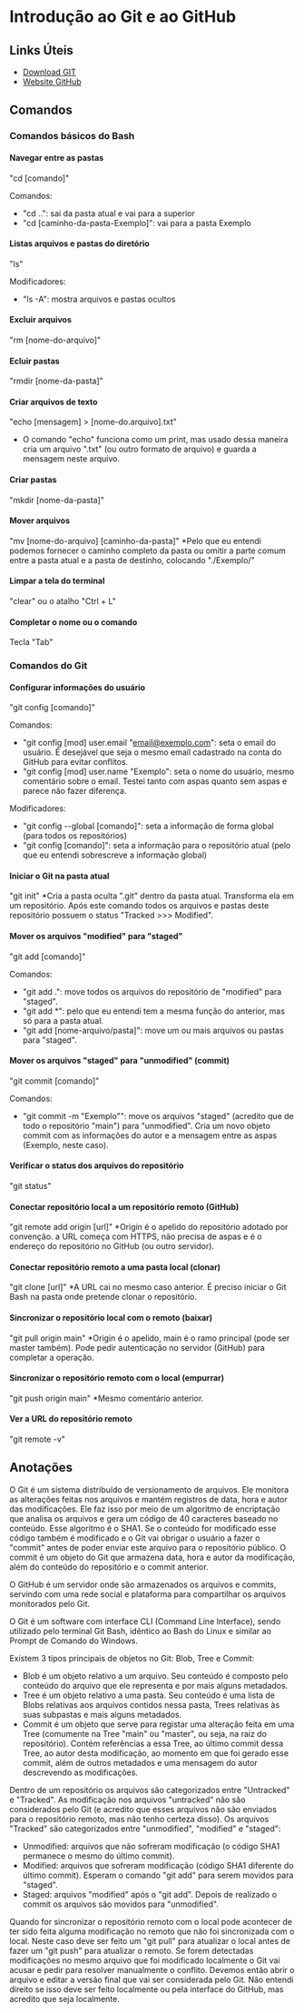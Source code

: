 
# Introdução ao Git e ao GitHub

## Links Úteis
 - [Download GIT](https://git-scm.com/downloads)
 - [Website GitHub](https://github.com)

## Comandos
### Comandos básicos do Bash
#### Navegar entre as pastas
"cd [comando]"

Comandos:
 - "cd ..": sai da pasta atual e vai para a superior
 - "cd [caminho-da-pasta-Exemplo]": vai para a pasta Exemplo

#### Listas arquivos e pastas do diretório
"ls"

Modificadores:
 - "ls -A": mostra arquivos e pastas ocultos

#### Excluir arquivos
"rm [nome-do-arquivo]"

#### Ecluir pastas
"rmdir [nome-da-pasta]"

#### Criar arquivos de texto
"echo [mensagem] > [nome-do.arquivo].txt"
* O comando "echo" funciona como um print, mas usado dessa maneira cria um arquivo ".txt" (ou outro formato de arquivo) e guarda a mensagem neste arquivo.

#### Criar pastas
"mkdir [nome-da-pasta]"

#### Mover arquivos
"mv [nome-do-arquivo] [caminho-da-pasta]"
*Pelo que eu entendi podemos fornecer o caminho completo da pasta ou omitir a parte comum entre a pasta atual e a pasta de destinho, colocando "./Exemplo/"

#### Limpar a tela do terminal
"clear" ou o atalho "Ctrl + L"

#### Completar o nome ou o comando
Tecla "Tab"

### Comandos do Git
#### Configurar informações do usuário
"git config [comando]"

Comandos:
 - "git config [mod] user.email "email@exemplo.com": seta o email do usuário. É desejável que seja o mesmo email cadastrado na conta do GitHub para evitar conflitos.
 - "git config [mod] user.name "Exemplo": seta o nome do usuário, mesmo comentário sobre o email. Testei tanto com aspas quanto sem aspas e parece não fazer diferença.

Modificadores:
 - "git config --global [comando]": seta a informação de forma global (para todos os repositórios)
 - "git config [comando]": seta a informação para o repositório atual (pelo que eu entendi sobrescreve a informação global)

#### Iniciar o Git na pasta atual
"git init"
*Cria a pasta oculta ".git" dentro da pasta atual. Transforma ela em um repositório. Após este comando todos os arquivos e pastas deste repositório possuem o status "Tracked >>> Modified".

#### Mover os arquivos "modified" para "staged"
"git add [comando]"

Comandos:
 - "git add .": move todos os arquivos do repositório de "modified" para "staged".
 - "git add *": pelo que eu entendi tem a mesma função do anterior, mas só para a pasta atual.
 - "git add [nome-arquivo/pasta]": move um ou mais arquivos ou pastas para "staged".

#### Mover os arquivos "staged" para "unmodified" (commit)
"git commit [comando]"

Comandos:
 - "git commit -m "Exemplo"": move os arquivos "staged" (acredito que de todo o repositório "main") para "unmodified". Cria um novo objeto commit com as informações do autor e a mensagem entre as aspas (Exemplo, neste caso).

#### Verificar o status dos arquivos do repositório
"git status"

#### Conectar repositório local a um repositório remoto (GitHub)
"git remote add origin [url]"
*Origin é o apelido do repositório adotado por convenção. a URL começa com HTTPS, não precisa de aspas e é o endereço do repositório no GitHub (ou outro servidor).

#### Conectar repositório remoto a uma pasta local (clonar)
"git clone [url]"
*A URL cai no mesmo caso anterior. É preciso iniciar o Git Bash na pasta onde pretende clonar o repositório.

#### Sincronizar o repositório local com o remoto (baixar)
"git pull origin main"
*Origin é o apelido, main é o ramo principal (pode ser master também). Pode pedir autenticação no servidor (GitHub) para completar a operação.

#### Sincronizar o repositório remoto com o local (empurrar)
"git push origin main"
*Mesmo comentário anterior.

#### Ver a URL do repositório remoto
"git remote -v"

## Anotações

O Git é um sistema distribuído de versionamento de arquivos. Ele monitora as alterações feitas nos arquivos e mantém registros de data, hora e autor das modificações. Ele faz isso por meio de um algoritmo de encriptação que analisa os arquivos e gera um código de 40 caracteres baseado no conteúdo. Esse algoritmo é o SHA1. Se o conteúdo for modificado esse código também é modificado e o Git vai obrigar o usuário a fazer o "commit" antes de poder enviar este arquivo para o repositório público. O commit é um objeto do Git que armazena data, hora e autor da modificação, além do conteúdo do repositório e o commit anterior.

O GitHub é um servidor onde são armazenados os arquivos e commits, servindo com uma rede social e plataforma para compartilhar os arquivos monitorados pelo Git.

O Git é um software com interface CLI (Command Line Interface), sendo utilizado pelo terminal Git Bash, idêntico ao Bash do Linux e similar ao Prompt de Comando do Windows.

Existem 3 tipos principais de objetos no Git: Blob, Tree e Commit:
 - Blob é um objeto relativo a um arquivo. Seu conteúdo é composto pelo conteúdo do arquivo que ele representa e por mais alguns metadados.
 - Tree é um objeto relativo a uma pasta. Seu conteúdo é uma lista de Blobs relativas aos arquivos contidos nessa pasta, Trees relativas às suas subpastas e mais alguns metadados.
 - Commit é um objeto que serve para registar uma alteração feita em uma Tree (comumente na Tree "main" ou "master", ou seja, na raiz do repositório). Contém referências a essa Tree, ao último commit dessa Tree, ao autor desta modificação, ao momento em que foi gerado esse commit, além de outros metadados e uma mensagem do autor descrevendo as modificações.

Dentro de um repositório os arquivos são categorizados entre "Untracked" e "Tracked". As modificação nos arquivos "untracked" não são considerados pelo Git (e acredito que esses arquivos não são enviados para o repositório remoto, mas não tenho certeza disso). Os arquivos "Tracked" são categorizados entre "unmodified", "modified" e "staged":
 - Unmodified: arquivos que não sofreram modificação (o código SHA1 permanece o mesmo do último commit).
 - Modified: arquivos que sofreram modificação (código SHA1 diferente do último commit). Esperam o comando "git add" para serem movidos para "staged".
 - Staged: arquivos "modified" após o "git add". Depois de realizado o commit os arquivos são movidos para "unmodified".

Quando for sincronizar o repositório remoto com o local pode acontecer de ter sido feita alguma modificação no remoto que não foi sincronizada com o local. Neste caso deve ser feito um "git pull" para atualizar o local antes de fazer um "git push" para atualizar o remoto. Se forem detectadas modificações no mesmo arquivo que foi modificado localmente o Git vai acusar e pedir para resolver manualmente o conflito. Devemos então abrir o arquivo e editar a versão final que vai ser considerada pelo Git. Não entendi direito se isso deve ser feito localmente ou pela interface do GitHub, mas acredito que seja localmente.